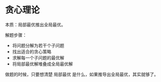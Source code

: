 # 贪心理论

本质：局部最优推出全局最优。



解题步骤：

- 将问题分解为若干个子问题
- 找出适合的贪心策略
- 求解每一个子问题的最优解
- 将局部最优解堆叠成全局最优解

做题的时候，只要想清楚 局部最优 是什么，如果推导出全局最优，其实就够了。